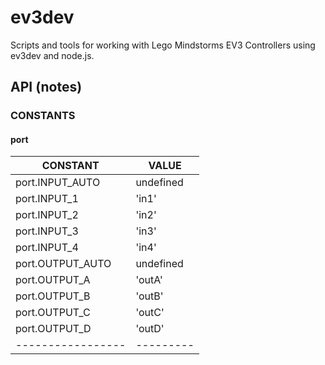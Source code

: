 # ev3dev

Scripts and tools for working with Lego Mindstorms EV3 Controllers using ev3dev and node.js.

## API (notes)

### CONSTANTS

#### port

|  CONSTANT         | VALUE     |
| ----------------- | --------- |
| port.INPUT_AUTO   | undefined |
| port.INPUT_1      | 'in1'     |
| port.INPUT_2      | 'in2'     |
| port.INPUT_3      | 'in3'     |
| port.INPUT_4      | 'in4'     |
| port.OUTPUT_AUTO  | undefined |
| port.OUTPUT_A     | 'outA'    |
| port.OUTPUT_B     | 'outB'    |
| port.OUTPUT_C     | 'outC'    |
| port.OUTPUT_D     | 'outD'    |
| ----------------- | --------- |
